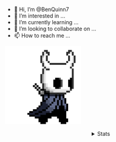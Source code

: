 - 👋 Hi, I’m @BenQuinn7
- 👀 I’m interested in ...
- 🌱 I’m currently learning ...
- 💞️ I’m looking to collaborate on ...
- 📫 How to reach me ...

 <p><img src="https://raw.githubusercontent.com/TanZng/TanZng/master/assets/hollor_knight3.gif" width="200"/></p>
 
 <details align="center">
 <summary> Stats </summary>

![Ben's github stats](https://github-readme-stats.vercel.app/api?username=BenQuinn7&show_icons=true&theme=dark)

<!---
BenQuinn7/BenQuinn7 is a ✨ special ✨ repository because its `README.md` (this file) appears on your GitHub profile.
You can click the Preview link to take a look at your changes.
--->
